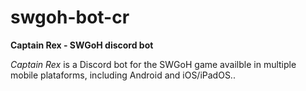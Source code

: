 # swgoh-bot-cr

**Captain Rex - SWGoH discord bot**

_Captain Rex_ is a Discord bot for the SWGoH game availble in multiple mobile plataforms, including Android and iOS/iPadOS..